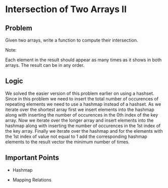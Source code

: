 # Intersection of Two Arrays II

## Problem

Given two arrays, write a function to compute their intersection.

Note:

Each element in the result should appear as many times as it shows in both arrays.
The result can be in any order.

## Logic

We solved the easier version of this problem earlier on using a hashset. Since in this problem we need to insert the total number of occurences of repeating elements we need to use a hashmap instead of a hashset. As we iterate over the shortest array first we insert elements into the hashmap along with inserting the number of occurences in the 0th index of the key array. Now we iterate over the longer array and insert elements into the hashmap along with inserting the number of occurences in the 1st index of the key array. Finally we iterate over the hashmap and for the elements with the 1st index of value not equal to 1 add the corresponding hashmap elements to the result vector the minimum number of times.

## Important Points

- Hashmap

- Mapping Relations